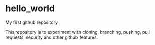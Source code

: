 # hello_world
My first github repository

This repository is to experiment with cloning, branching, pushing, pull requests, security and other github features.
